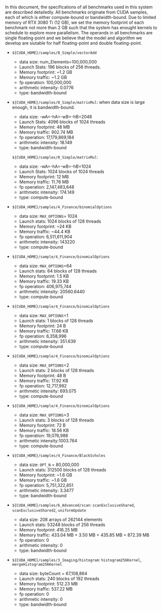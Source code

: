 In this document, the specifications of all benchmarks used in this system are described detailedly. All benchmarks originate from CUDA samples, each of which is either compute-bound or bandwidth-bound.  Due to limited memory of RTX 3080 Ti (12 GB), we set the memory footprint of each benchmark not more than 2 GB such that the system has enought kernels to schedule to explore more parallelism. The operands in all benchmarks are single floating-point and we believe that the model and algorithm we develop are siutable for half floating-point and double floating-point. 

- `${CUDA_HOME}/samples/0_Simple/vectorAdd`
  - data size: num_Elements=100,000,000
  - Launch Stats: 196 blocks of 256 threads.
  - Memory footprint: ~1.2 GB
  - Memory traffic: ~1.2 GB
  - fp operation: 100,000,000
  - arithmetic intensity: 0.0776
  - type: bandwidth-bound


- `${CUDA_HOME}/samples/0_Simple/matrixMul`: when data size is large enough, it is bandwidth-bound.
  - data size: -wA=-hA=-wB=-hB=2048
  - Launch Stats: 4096 blocks of 1024 threads
  - Memory footprint: 48 MB
  - Memory traffic: 902.74 MB
  - fp operation: 17,179,869,184
  - arithmetic intensity: 18.149
  - type: bandwidth-bound


  `${CUDA_HOME}/samples/0_Simple/matrixMul`:
  - data size: -wA=-hA=-wB=-hB=1024
  - Launch Stats: 1024 blocks of 1024 threads 
  - Memory footprint: 12 MB
  - Memory traffic: 11.76 MB
  - fp operation: 2,147,483,648
  - arithmetic intensity: 174.149
  - type: compute-bound


- `${CUDA_HOME}/samples/4_Finance/binomialOptions`
  - data size: `MAX_OPTIONS`= 1024
  - Launch stats: 1024 blocks of 128 threads
  - Memory footprint: ~24 KB
  - Memory traffic:  ~44.4 KB
  - fp operation: 6,511,611,904
  - arithmetic intensity: 143220
  - type: compute-bound


- `${CUDA_HOME}/sample/4_Finance/binomialOptions`
  - data size: `MAX_OPTIONS`=64
  - Launch stats: 64 blocks of 128 threads 
  - Memory footprint: 1.5 KB
  - Memory traffic: 19.33 KB
  - fp operation: 406,975,744
  - arithmetic intensity: 20560.6440
  - type: compute-bound

- `${CUDA_HOME}/sample/4_Finance/binomialOptions`
  - data size: `MAX_OPTIONS`=1
  - Launch stats: 1 blocks of 128 threads
  - Memory footprint: 24 B
  - Memory traffic: 17.66 KB 
  - fp operation: 6,358,996
  - arithmetic intensity: 351.639
  - type: compute-bound


- `${CUDA_HOME}/sample/4_Finance/binomialOptions`
  - data size: `MAX_OPTIONS`=2
  - Launch stats: 2 blocks of 128 threads
  - Memory footprint: 48 B
  - Memory traffic: 17.92 KB
  - fp operation: 12,717,992
  - arithmetic intensity: 693.075
  - type: compute-bound


- `${CUDA_HOME}/sample/4_Finance/binomialOptions`
  - data size: `MAX_OPTIONS`=3
  - Launch stats: 3 blocks of 128 threads
  - Memory footprint: 72 B
  - Memory traffic: 18.56 KB
  - fp operation: 19,076,988
  - arithmetic intensity:1003.764 
  - type: compute-bound


- `${CUDA_HOME}/samples/4_Finance/BlackScholes`
  - data size: `OPT_N` = 80,000,000
  - Launch stats: 312500 blocks of 128 threads
  - Memory footprint: ~1.6 GB
  - Memory traffic: ~1.6 GB
  - fp operation: 5,751,322,851
  - arithmetic intensity: 3.3477
  - type: bandwidth-bound


- `${CUDA_HOME}/samples/6_Advanced/scan`: `scanExclusiveShared`, `scanExclusiveShared2`, `uniformUpdate`
  - data size: 208 arrays of 262144 elements
  - Launch stats: 53248 blocks of 256 threads
  - Memory footprint: 416.25 MB
  - Memory traffic: 433.04 MB + 3.50 MB + 435.85 MB = 872.39 MB
  - fp operation: 0
  - arithmetic intensity: 0
  - type: bandwidth-bound


- `${CUDA_HOME}/samples/3_Imaging/histogram`: `histogram256Kernel`, `mergeHistogram256Kernel`
  - data size:  byteCount = 67,108,864
  - Launch stats: 240 blocks of 192 threads
  - Memory footprint: 512.23 MB
  - Memory traffic: 537.22 MB
  - fp operation: 0
  - arithmetic intensity: 0
  - type: bandwidth-bound
